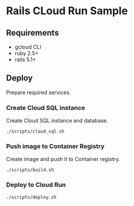 # Rails CLoud Run Sample

## Requirements

 * gcloud CLI
 * ruby 2.5+
 * rails 5.1+

## Deploy

Prepare required services.

### Create Cloud SQL instance

Create Cloud SQL instance and database.

```
./scripts/cloud_sql.sh
```

### Push image to Container Registry

Create image and push it to Container registry.

```
./scripts/build.sh
```

### Deploy to Cloud Run

```
./scripts/deploy.sh
```
